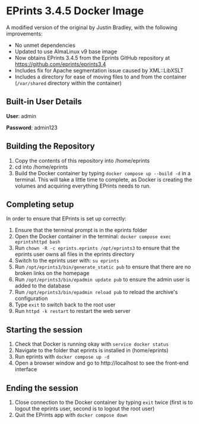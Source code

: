 # EPrints 3.4.5 Docker Image

A modified version of the original by Justin Bradley, with the following improvements:

- No unmet dependencies
- Updated to use AlmaLinux v9 base image
- Now obtains EPrints 3.4.5 from the Eprints GitHub repository at https://github.com/eprints/eprints3.4
- Includes fix for Apache segmentation issue caused by XML::LibXSLT
- Includes a directory for ease of moving files to and from the container  (`/var/shared` directory within the container)

## Built-in User Details

**User**: admin

**Password**: admin123

## Building the Repository

1. Copy the contents of this repository into /home/eprints
2. cd into /home/eprints
3. Build the Docker container by typing `docker compose up --build -d` in a terminal. This will take a little time to complete, as Docker is creating the volumes and acquiring everything EPrints needs to run.

## Completing setup

In order to ensure that EPrints is set up correctly:

1. Ensure that the terminal prompt is in the eprints folder
2. Open the Docker container in the terminal: `docker compose exec eprintshttpd bash​​​​​​​`
3. Run `chown -R -c eprints.eprints /opt/eprints3` to ensure that the eprints user owns all files in the eprints directory
4. Switch to the eprints user with: `su eprints`
5. Run `/opt/eprints3/bin/generate_static pub` to ensure that there are no broken links on the homepage
6. Run `/opt/eprints3/bin/epadmin update pub` to ensure the admin user is added to the database
7. Run `/opt/eprints3/bin/epadmin reload pub` to reload the archive's configuration
8. Type `exit` to switch back to the root user
9. Run `httpd -k restart` to restart the web server

## Starting the session

1. Check that Docker is running okay with `service docker status`
2. Navigate to the folder that eprints is installed in (home/eprints)
3. Run eprints with `docker compose up -d`
4. Open a browser window and go to http://localhost to see the front-end interface​​​​​​​

## Ending the session

1. Close connection to the Docker container by typing `exit` twice (first is to logout the eprints user, second is to logout the root user)
2. Quit the EPrints app with `docker compose down`
